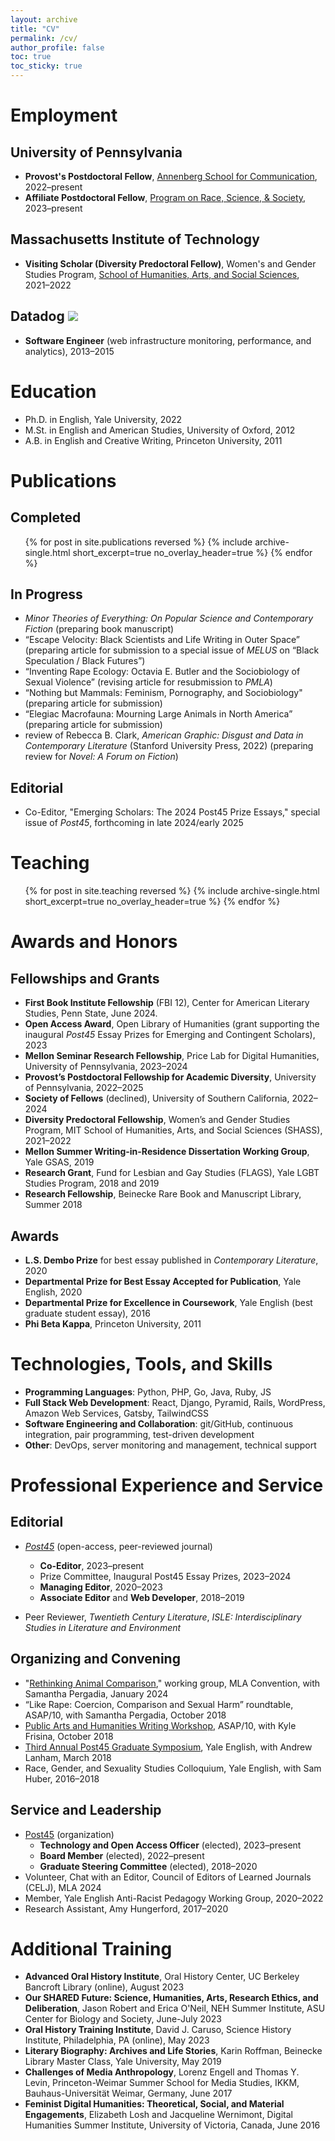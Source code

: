 ```yaml
---
layout: archive
title: "CV"
permalink: /cv/
author_profile: false
toc: true
toc_sticky: true
---
```


<div class="cv" markdown="1">

Employment
======
## University of Pennsylvania
  - **Provost's Postdoctoral Fellow**, [Annenberg School for Communication](https://www.asc.upenn.edu/), 2022–present
  - **Affiliate Postdoctoral Fellow**, [Program on Race, Science, & Society](https://prss.sas.upenn.edu/), 2023–present

## Massachusetts Institute of Technology
  - **Visiting Scholar (Diversity Predoctoral Fellow)**, Women's and Gender Studies Program, [School of Humanities, Arts, and Social Sciences](https://shass.mit.edu/academics/graduate/diversity-predoc/fellows), 2021–2022

## Datadog <img class="icon" src="../assets/images/dd_icon_rgb.svg" />
  - **Software Engineer** (web infrastructure monitoring, performance, and analytics), 2013–2015

Education
======
* Ph.D. in English, Yale University, 2022
* M.St. in English and American Studies, University of Oxford, 2012
* A.B. in English and Creative Writing, Princeton University, 2011


Publications
======
## Completed

<div class="publication_list">
   <ul>{% for post in site.publications reversed %}
      {% include archive-single.html short_excerpt=true no_overlay_header=true %}
    {% endfor %}</ul>
</div>

## In Progress

- _Minor Theories of Everything: On Popular Science and Contemporary Fiction_ (preparing book manuscript)
- “Escape Velocity: Black Scientists and Life Writing in Outer Space” (preparing article for submission to a special issue of _MELUS_ on “Black Speculation / Black Futures”)
- “Inventing Rape Ecology: Octavia E. Butler and the Sociobiology of Sexual Violence” (revising article for resubmission to _PMLA_)
- “Nothing but Mammals: Feminism, Pornography, and Sociobiology" (preparing article for submission)
- “Elegiac Macrofauna: Mourning Large Animals in North America” (preparing article for submission)
- review of Rebecca B. Clark, _American Graphic: Disgust and Data in Contemporary Literature_ (Stanford University Press, 2022) (preparing review for _Novel: A Forum on Fiction_)

## Editorial
- Co-Editor, "Emerging Scholars: The 2024 Post45 Prize Essays," special issue of _Post45_, forthcoming in late 2024/early 2025

Teaching
======
<div class="teaching_list">
 <ul>{% for post in site.teaching reversed %}
    {% include archive-single.html short_excerpt=true no_overlay_header=true %}
  {% endfor %}</ul>
</div>

Awards and Honors
=====
## Fellowships and Grants
- **First Book Institute Fellowship** (FBI 12), Center for American Literary Studies, Penn State, June 2024.
- **Open Access Award**, Open Library of Humanities (grant supporting the inaugural _Post45_ Essay Prizes for Emerging and Contingent Scholars), 2023
- **Mellon Seminar Research Fellowship**, Price Lab for Digital Humanities, University of Pennsylvania, 2023–2024
- **Provost’s Postdoctoral Fellowship for Academic Diversity**, University of Pennsylvania, 2022–2025
- **Society of Fellows** (declined), University of Southern California, 2022–2024
- **Diversity Predoctoral Fellowship**, Women’s and Gender Studies Program, MIT School of Humanities, Arts, and Social Sciences (SHASS), 2021–2022
- **Mellon Summer Writing-in-Residence Dissertation Working Group**, Yale GSAS, 2019
- **Research Grant**, Fund for Lesbian and Gay Studies (FLAGS), Yale LGBT Studies Program, 2018 and 2019
- **Research Fellowship**, Beinecke Rare Book and Manuscript Library, Summer 2018

## Awards
- **L.S. Dembo Prize** for best essay published in _Contemporary Literature_, 2020
- **Departmental Prize for Best Essay Accepted for Publication**, Yale English, 2020
- **Departmental Prize for Excellence in Coursework**, Yale English (best graduate student essay), 2016
- **Phi Beta Kappa**, Princeton University, 2011

Technologies, Tools, and Skills
======
- **Programming Languages**: Python, PHP, Go, Java, Ruby, JS
- **Full Stack Web Development**: React, Django, Pyramid, Rails, WordPress, Amazon Web Services, Gatsby, TailwindCSS
- **Software Engineering and Collaboration**: git/GitHub, continuous integration, pair programming, test-driven development
- **Other**: DevOps, server monitoring and management, technical support


Professional Experience and Service
======

## Editorial
- [_Post45_](https://post45.org">_Post45_) (open-access, peer-reviewed journal)
  - **Co-Editor**, 2023–present
  - Prize Committee, Inaugural Post45 Essay Prizes, 2023–2024
  - **Managing Editor**, 2020–2023
  - **Associate Editor** and **Web Developer**, 2018–2019

- Peer Reviewer, _Twentieth Century Literature_, _ISLE: Interdisciplinary Studies in Literature and Environment_

## Organizing and Convening
- "[Rethinking Animal Comparison](https://call-for-papers.sas.upenn.edu/cfp/2023/02/09/mla-2024-rethinking-animal-comparison)," working group, MLA Convention, with Samantha Pergadia, January 2024
- “Like Rape: Coercion, Comparison and Sexual Harm” roundtable, ASAP/10, with Samantha Pergadia, October 2018
- [Public Arts and Humanities Writing Workshop](https://call-for-papers.sas.upenn.edu/cfp/2018/08/21/asap10-public-humanities-writing-workshop), ASAP/10, with Kyle Frisina, October 2018
- [Third Annual Post45 Graduate Symposium](https://post45.org/conferences/), Yale English, with Andrew Lanham, March 2018
- Race, Gender, and Sexuality Studies Colloquium, Yale English, with Sam Huber, 2016–2018

## Service and Leadership
- [Post45](https://post45.org/about) (organization)
  - **Technology and Open Access Officer** (elected), 2023–present
  - **Board Member** (elected), 2022–present
  - **Graduate Steering Committee** (elected), 2018–2020
- Volunteer, Chat with an Editor, Council of Editors of Learned Journals (CELJ), MLA 2024
- Member, Yale English Anti-Racist Pedagogy Working Group, 2020–2022
- Research Assistant, Amy Hungerford, 2017–2020


Additional Training
======
- **Advanced Oral History Institute**, Oral History Center, UC Berkeley Bancroft Library (online), August 2023
- **Our SHARED Future: Science, Humanities, Arts, Research Ethics, and Deliberation**, Jason Robert and Erica O'Neil, NEH Summer Institute, ASU Center for Biology and Society, June-July 2023
- **Oral History Training Institute**, David J. Caruso, Science History Institute, Philadelphia, PA (online), May 2023
- **Literary Biography: Archives and Life Stories**, Karin Roffman, Beinecke Library Master Class, Yale University, May 2019
- **Challenges of Media Anthropology**, Lorenz Engell and Thomas Y. Levin, Princeton-Weimar Summer School for Media Studies, IKKM, Bauhaus-Universität Weimar, Germany, June 2017
- **Feminist Digital Humanities: Theoretical, Social, and Material Engagements**, Elizabeth Losh and Jacqueline Wernimont, Digital Humanities Summer Institute, University of Victoria, Canada, June 2016

</div>
